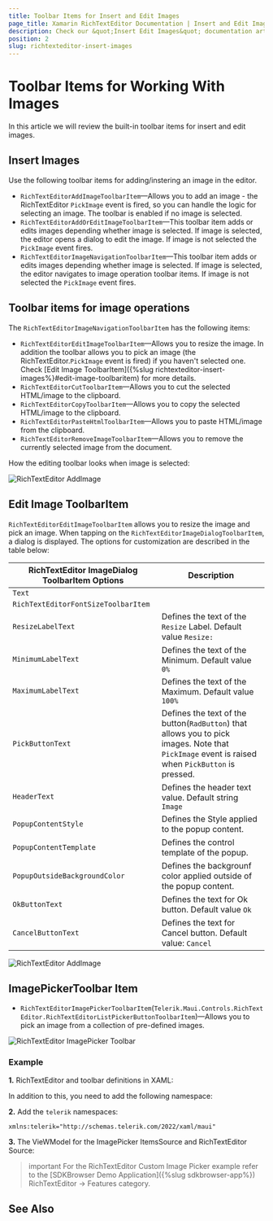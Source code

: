```yaml
---
title: Toolbar Items for Insert and Edit Images
page_title: Xamarin RichTextEditor Documentation | Insert and Edit Images
description: Check our &quot;Insert Edit Images&quot; documentation article for Telerik RichTextEditor for Xamarin control.
position: 2
slug: richtexteditor-insert-images
---
```


# Toolbar Items for Working With Images

In this article we will review the built-in toolbar items for insert and edit images.

## Insert Images

Use the following toolbar items for adding/instering an image in the editor. 

* `RichTextEditorAddImageToolbarItem`&mdash;Allows you to add an image - the RichTextEditor `PickImage` event is fired, so you can handle the logic for selecting an image. The toolbar is enabled if no image is selected.
* `RichTextEditorAddOrEditImageToolbarItem`&mdash;This toolbar item adds or edits images depending whether image is selected. If image is selected, the editor opens a dialog to edit the image. If image is not selected the `PickImage` event fires.
* `RichTextEditorImageNavigationToolbarItem`&mdash;This toolbar item adds or edits images depending whether image is selected. If image is selected, the editor navigates to image operation toolbar items. If image is not selected the `PickImage` event fires.

## Toolbar items for image operations

The `RichTextEditorImageNavigationToolbarItem` has the following items: 

* `RichTextEditorEditImageToolbarItem`&mdash;Allows you to resize the image. In addition the toolbar allows you to pick an image (the RichTextEditor.`PickImage` event is fired) if you haven't selected one. Check [Edit Image ToolbarItem]({%slug richtexteditor-insert-images%}#edit-image-toolbaritem) for more details.
* `RichTextEditorCutToolbarItem`&mdash;Allows you to cut the selected HTML/image to the clipboard.
* `RichTextEditorCopyToolbarItem`&mdash;Allows you to copy the selected HTML/image to the clipboard. 
* `RichTextEditorPasteHtmlToolbarItem`&mdash;Allows you to paste HTML/image from the clipboard.
* `RichTextEditorRemoveImageToolbarItem`&mdash;Allows you to remove the currently selected image from the document.

How the editing toolbar looks when image is selected: 

![RichTextEditor AddImage](../images/rte-edit-image-toolbar-items.png)

## Edit Image ToolbarItem

`RichTextEditorEditImageToolbarItem` allows you to resize the image and pick an image. When tapping on the `RichTextEditorImageDialogToolbarItem`, a dialog is displayed. The options for customization are described in the table below:

| RichTextEditor ImageDialog ToolbarItem Options | Description |
| ------------- | --------------- |
| `Text` |  |
| `RichTextEditorFontSizeToolbarItem` |  |
| `ResizeLabelText` | Defines the text of the `Resize` Label. Default value `Resize:` |
| `MinimumLabelText` | Defines the text of the Minimum. Default value `0%` |
| `MaximumLabelText` | Defines the text of the Maximum. Default value `100%` |
| `PickButtonText` | Defines the text of the button(`RadButton`) that allows you to pick images. Note that `PickImage` event is raised when `PickButton` is pressed. |
| `HeaderText` | Defines the header text value. Default string `Image` |
| `PopupContentStyle` | Defines the Style applied to the popup content. |
| `PopupContentTemplate` | Defines  the control template of the popup. |
| `PopupOutsideBackgroundColor` | Defines the backgrounf color applied outside of the popup content. |
| `OkButtonText` | Defines the text for Ok button. Default value `Ok` |
| `CancelButtonText` | Defines the text for Cancel button. Default value: `Cancel` |

![RichTextEditor AddImage](../images/edit-image-popup.png)

## ImagePickerToolbar Item

* `RichTextEditorImagePickerToolbarItem`(`Telerik.Maui.Controls.RichTextEditor.RichTextEditorListPickerButtonToolbarItem`)&mdash;Allows you to pick an image from a collection of pre-defined images.

![RichTextEditor ImagePicker Toolbar](../images/imagepicker-toolbar-item.png)

### Example

**1.** RichTextEditor and toolbar definitions in XAML:

<snippet id='richtexteditor-custom-image-picker' />

In addition to this, you need to add the following namespace:

**2.** Add the `telerik` namespaces:

```XAML
xmlns:telerik="http://schemas.telerik.com/2022/xaml/maui"
```

**3.** The VieWModel for the ImagePicker ItemsSource and RichTextEditor Source:

<snippet id='richtexteditor-customimage-viewmodel' />

>important For the RichTextEditor Custom Image Picker example refer to the [SDKBrowser Demo Application]({%slug sdkbrowser-app%}) RichTextEditor -> Features category.

## See Also


